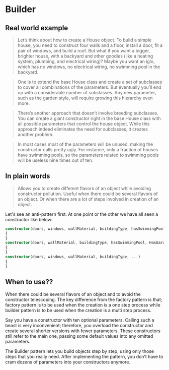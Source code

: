 # Builder

## Real world example

> Let’s think about how to create a House object. To build a simple house, you need to construct four walls and a floor, install a door, fit a pair of windows, and build a roof. But what if you want a bigger, brighter house, with a backyard and other goodies (like a heating system, plumbing, and electrical wiring)? Maybe you want an iglo, which has no windows, no electrical wiring, no swimming pool in the backyard.

> One is to extend the base House class and create a set of subclasses to cover all combinations of the parameters. But eventually you’ll end up with a considerable number of subclasses. Any new parameter, such as the garden style, will require growing this hierarchy even more.

> There’s another approach that doesn’t involve breeding subclasses. You can create a giant constructor right in the base House class with all possible parameters that control the house object. While this approach indeed eliminates the need for subclasses, it creates another problem.

> In most cases most of the parameters will be unused, making the constructor calls pretty ugly. For instance, only a fraction of houses have swimming pools, so the parameters related to swimming pools will be useless nine times out of ten.

## In plain words

> Allows you to create different flavors of an object while avoiding constructor pollution. Useful when there could be several flavors of an object. Or when there are a lot of steps involved in creation of an object.

Let's see an anti-pattern first. At one point or the other we have all seen a constructor like below:

```typescript
constructor(doors, windows, wallMaterial, buildingType, hasSwimmingPool, HasGarage, HasGarden, ...)
{
}
constructor(doors, wallMaterial, buildingType, hasSwimmingPool, HasGarage, HasGarden, ...)
{
}
constructor(doors, windows, wallMaterial, buildingType, ...)
{
}
```

## When to use??

When there could be several flavors of an object and to avoid the constructor telescoping. The key difference from the factory pattern is that; factory pattern is to be used when the creation is a one step process while builder pattern is to be used when the creation is a multi step process.

Say you have a constructor with ten optional parameters. Calling such a beast is very inconvenient; therefore, you overload the constructor and create several shorter versions with fewer parameters. These constructors still refer to the main one, passing some default values into any omitted parameters.

The Builder pattern lets you build objects step by step, using only those steps that you really need. After implementing the pattern, you don’t have to cram dozens of parameters into your constructors anymore.